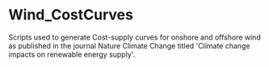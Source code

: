 #  Wind_CostCurves

Scripts used to generate Cost-supply curves for onshore and offshore wind as published in the journal Nature Climate Change titled 'Climate change impacts on renewable energy supply'.
